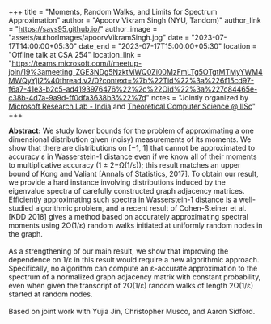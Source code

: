 +++
title = "Moments, Random Walks, and Limits for Spectrum Approximation"
author = "Apoorv Vikram Singh (NYU, Tandom)"
author_link = "https://savs95.github.io/"
author_image = "assets/authorImages/apoorvVikramSingh.jpg"
date = "2023-07-17T14:00:00+05:30"
date_end = "2023-07-17T15:00:00+05:30"
location = "Offline talk at CSA 254"
location_link = "https://teams.microsoft.com/l/meetup-join/19%3ameeting_ZGE3NDg5NzktMWQ0Zi00MzFmLTg5OTgtMTMyYWM4MWQyYjI2%40thread.v2/0?context=%7b%22Tid%22%3a%226f15cd97-f6a7-41e3-b2c5-ad4193976476%22%2c%22Oid%22%3a%227c84465e-c38b-4d7a-9a9d-ff0dfa3638b3%22%7d"
notes = "Jointly organized by <a href = "https://www.microsoft.com/en-us/research/lab/microsoft-research-india/" target= "_blank">Microsoft Research Lab - India</a> and <a href='https://www.csa.iisc.ac.in/theoretical-computer-science/' target= "_blank">Theoretical Computer Science @ IISc</a>"
+++

<b>Abstract:</b>
We study lower bounds for the problem of approximating a one dimensional 
distribution given (noisy) measurements of its moments. We show that there 
are distributions on [−1, 1] that cannot be approximated to accuracy ε in 
Wasserstein-1 distance even if we know all of their moments to multiplicative 
accuracy (1 ± 2−Ω(1/ε)); this result matches an upper bound of Kong and 
Valiant [Annals of Statistics, 2017]. To obtain our result, we provide a 
hard instance involving distributions induced by the eigenvalue spectra of 
carefully constructed graph adjacency matrices. Efficiently approximating such 
spectra in Wasserstein-1 distance is a well-studied algorithmic problem, and a 
recent result of Cohen-Steiner et al. [KDD 2018] gives a method based on 
accurately approximating spectral moments using 2O(1/ε) random walks initiated 
at uniformly random nodes in the graph. 
<br><br>
As a strengthening of our main result, we show that improving the dependence on 
1/ε in this result would require a new algorithmic approach. Specifically, no 
algorithm can compute an ε-accurate approximation to the spectrum of a 
normalized graph adjacency matrix with constant probability, even when given 
the transcript of 2Ω(1/ε) random walks of length 2Ω(1/ε) started at random nodes.
<br><br>
Based on joint work with Yujia Jin, Christopher Musco, and Aaron Sidford.